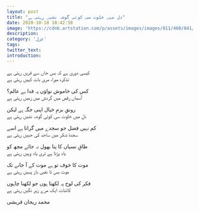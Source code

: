 ```yaml
---
layout: post
title: "دل میں خلوت سی کوئی گوشہ نشیں رہتی ہے"
date: 2020-10-18 18:42:58
image: 'https://cdnb.artstation.com/p/assets/images/images/011/460/841/4k/henry-wong-study-266.jpg?1529687915'
description:
category: 'غزل'
tags:
twitter_text:
introduction:
---
```


کیسی دوری ہے کہ بس جاں سے قریں رہتی ہے  
تذکرہ میرا، مری بات کہیں رہتی ہے  

کس کی خاموش نواؤں پہ فدا ہے عالم؟  
آسماں رقص میں گردش میں زمیں رہتی ہے  

رونقِ بزمِ خیال اپنی جگہ ہے لیکن  
دل میں خلوت سی کوئی گوشہ نشیں رہتی ہے  

کم نہیں فضل جو سجدے میں گراتا ہے اسے  
سجدۂ شکر میں ساجد کی جبیں رہتی ہے  

طاقِ نسیاں کا پتا بھول نہ جائے مجھ کو  
یاد پڑتا ہے تری یاد وہیں رہتی ہے  

موت کا خوف تو ہے موت کے آ جانے تک  
موت بس تا نفسِ باز پسیں رہتی ہے  

فکر کی لوح پہ لکھتا ہوں جو لکھنا چاہوں  
کائنات ایک مرے زیرِ نگیں رہتی ہے  


محمد ریحان قریشی
